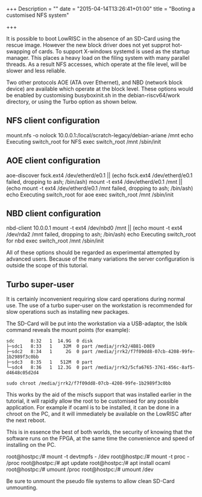 +++
Description = ""
date = "2015-04-14T13:26:41+01:00"
title = "Booting a customised NFS system"

+++

It is possible to boot LowRISC in the absence of an SD-Card using the rescue image. However the new
block driver does not yet supprot hot-swapping of cards. To support X-windows systemd is used as
the startup manager. This places a heavy load on the filing system with many parallel threads. As
a result NFS accesses, which operate at the file level, will be slower and less reliable.

Two other protocols AOE (ATA over Ethernet), and NBD (network block device) are available which
operate at the block level. These options would be enabled by customising busyboxinit.sh in the
debian-riscv64/work directory, or using the Turbo option as shown below.

## NFS client configuration

mount.nfs -o nolock 10.0.0.1:/local/scratch-legacy/debian-ariane /mnt
echo Executing switch_root for NFS
exec switch_root /mnt /sbin/init

## AOE client configuration

aoe-discover
fsck.ext4 /dev/etherd/e0.1 || (echo fsck.ext4 /dev/etherd/e0.1 failed, dropping to ash; /bin/ash)
mount -t ext4 /dev/etherd/e0.1 /mnt || (echo mount -t ext4 /dev/etherd/e0.1 /mnt failed, dropping to ash; /bin/ash)
echo Executing switch_root for aoe
exec switch_root /mnt /sbin/init

## NBD client configuration

nbd-client 10.0.0.1
mount -t ext4 /dev/nbd0 /mnt || (echo mount -t ext4 /dev/rda2 /mnt failed, dropping to ash; /bin/ash)
echo Executing switch_root for nbd
exec switch_root /mnt /sbin/init

All of these options should be regarded as experimental attempted by advanced users. Because of the many variations
the server configuration is outside the scope of this tutorial.

## Turbo super-user

It is certainly inconvenient requiring slow card operations during normal use. The use of a turbo super-user on the workstation
is recommended for slow operations such as installing new packages.

The SD-Card will be put into the workstation via a USB-adaptor, the lsblk command reveals the mount points (for example):

    sdc      8:32   1  14.9G  0 disk 
    ├─sdc1   8:33   1    32M  0 part /media/jrrk2/4B81-D0E9
    ├─sdc2   8:34   1     2G  0 part /media/jrrk2/f7f09dd8-07cb-4208-99fe-1b2989f3c0bb
    ├─sdc3   8:35   1   512M  0 part 
    └─sdc4   8:36   1  12.3G  0 part /media/jrrk2/5cfa6765-3761-456c-8af5-d4648c05d2d4

    sudo chroot /media/jrrk2/f7f09dd8-07cb-4208-99fe-1b2989f3c0bb

This works by the aid of the miscfs support that was installed earlier in the tutorial, it will rapidly allow the root to be customised for any possible application. For example if ocaml is to be installed, it can be done in a chroot on the PC, and it will immediately be available on the LowRISC after the next reboot.

This is in essence the best of both worlds, the security of knowing that the software runs on the FPGA, at the same time the convenience and speed of installing on the PC.

root@hostpc:/# mount -t devtmpfs - /dev
root@hostpc:/# mount -t proc - /proc
root@hostpc:/# apt update
root@hostpc:/# apt install ocaml
root@hostpc:/# umount /proc
root@hostpc:/# umount /dev

Be sure to unmount the pseudo file systems to allow clean SD-Card unmounting.

